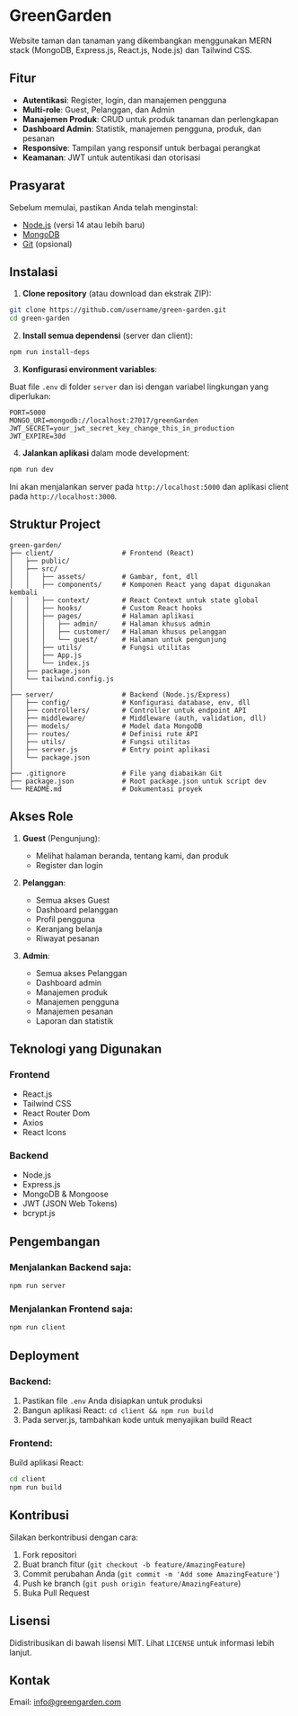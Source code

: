 # GreenGarden

Website taman dan tanaman yang dikembangkan menggunakan MERN stack (MongoDB, Express.js, React.js, Node.js) dan Tailwind CSS.

## Fitur

- **Autentikasi**: Register, login, dan manajemen pengguna
- **Multi-role**: Guest, Pelanggan, dan Admin
- **Manajemen Produk**: CRUD untuk produk tanaman dan perlengkapan
- **Dashboard Admin**: Statistik, manajemen pengguna, produk, dan pesanan
- **Responsive**: Tampilan yang responsif untuk berbagai perangkat
- **Keamanan**: JWT untuk autentikasi dan otorisasi

## Prasyarat

Sebelum memulai, pastikan Anda telah menginstal:

- [Node.js](https://nodejs.org/) (versi 14 atau lebih baru)
- [MongoDB](https://www.mongodb.com/try/download/community)
- [Git](https://git-scm.com/) (opsional)

## Instalasi

1. **Clone repository** (atau download dan ekstrak ZIP):

```bash
git clone https://github.com/username/green-garden.git
cd green-garden
```

2. **Install semua dependensi** (server dan client):

```bash
npm run install-deps
```

3. **Konfigurasi environment variables**:

Buat file `.env` di folder `server` dan isi dengan variabel lingkungan yang diperlukan:

```
PORT=5000
MONGO_URI=mongodb://localhost:27017/greenGarden
JWT_SECRET=your_jwt_secret_key_change_this_in_production
JWT_EXPIRE=30d
```

4. **Jalankan aplikasi** dalam mode development:

```bash
npm run dev
```

Ini akan menjalankan server pada `http://localhost:5000` dan aplikasi client pada `http://localhost:3000`.

## Struktur Project

```
green-garden/
├── client/                 # Frontend (React)
│   ├── public/
│   ├── src/
│   │   ├── assets/         # Gambar, font, dll
│   │   ├── components/     # Komponen React yang dapat digunakan kembali
│   │   ├── context/        # React Context untuk state global
│   │   ├── hooks/          # Custom React hooks
│   │   ├── pages/          # Halaman aplikasi
│   │   │   ├── admin/      # Halaman khusus admin
│   │   │   ├── customer/   # Halaman khusus pelanggan
│   │   │   └── guest/      # Halaman untuk pengunjung
│   │   ├── utils/          # Fungsi utilitas
│   │   ├── App.js
│   │   └── index.js
│   ├── package.json
│   └── tailwind.config.js
│
├── server/                 # Backend (Node.js/Express)
│   ├── config/             # Konfigurasi database, env, dll
│   ├── controllers/        # Controller untuk endpoint API
│   ├── middleware/         # Middleware (auth, validation, dll)
│   ├── models/             # Model data MongoDB
│   ├── routes/             # Definisi rute API
│   ├── utils/              # Fungsi utilitas
│   ├── server.js           # Entry point aplikasi
│   └── package.json
│
├── .gitignore              # File yang diabaikan Git
├── package.json            # Root package.json untuk script dev
└── README.md               # Dokumentasi proyek
```

## Akses Role

1. **Guest** (Pengunjung):
   - Melihat halaman beranda, tentang kami, dan produk
   - Register dan login

2. **Pelanggan**:
   - Semua akses Guest
   - Dashboard pelanggan
   - Profil pengguna
   - Keranjang belanja
   - Riwayat pesanan

3. **Admin**:
   - Semua akses Pelanggan
   - Dashboard admin
   - Manajemen produk
   - Manajemen pengguna
   - Manajemen pesanan
   - Laporan dan statistik

## Teknologi yang Digunakan

### Frontend
- React.js
- Tailwind CSS
- React Router Dom
- Axios
- React Icons

### Backend
- Node.js
- Express.js
- MongoDB & Mongoose
- JWT (JSON Web Tokens)
- bcrypt.js

## Pengembangan

### Menjalankan Backend saja:

```bash
npm run server
```

### Menjalankan Frontend saja:

```bash
npm run client
```

## Deployment

### Backend:
1. Pastikan file `.env` Anda disiapkan untuk produksi
2. Bangun aplikasi React: `cd client && npm run build`
3. Pada server.js, tambahkan kode untuk menyajikan build React

### Frontend:
Build aplikasi React:
```bash
cd client
npm run build
```

## Kontribusi

Silakan berkontribusi dengan cara:
1. Fork repositori
2. Buat branch fitur (`git checkout -b feature/AmazingFeature`)
3. Commit perubahan Anda (`git commit -m 'Add some AmazingFeature'`)
4. Push ke branch (`git push origin feature/AmazingFeature`)
5. Buka Pull Request

## Lisensi

Didistribusikan di bawah lisensi MIT. Lihat `LICENSE` untuk informasi lebih lanjut.

## Kontak

Email: info@greengarden.com
